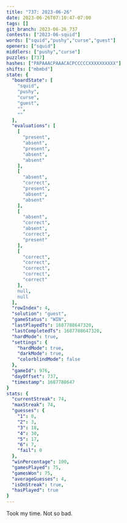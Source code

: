 ```yaml
---
title: "737: 2023-06-26"
date: 2023-06-26T07:10:47-07:00
tags: []
git_branch: 2023-06-26_737
contests: ["2023-06-squid"]
words: ["squid","pushy","curse","guest"]
openers: ["squid"]
middlers: ["pushy","curse"]
puzzles: [737]
hashes: ["PAPAAACPAAACACPCCCCCXXXXXXXXXX"]
shifts: ["mbmbd"]
state: {
  "boardState": [
    "squid",
    "pushy",
    "curse",
    "guest",
    "",
    ""
  ],
  "evaluations": [
    [
      "present",
      "absent",
      "present",
      "absent",
      "absent"
    ],
    [
      "absent",
      "correct",
      "present",
      "absent",
      "absent"
    ],
    [
      "absent",
      "correct",
      "absent",
      "correct",
      "present"
    ],
    [
      "correct",
      "correct",
      "correct",
      "correct",
      "correct"
    ],
    null,
    null
  ],
  "rowIndex": 4,
  "solution": "guest",
  "gameStatus": "WIN",
  "lastPlayedTs": 1687788647320,
  "lastCompletedTs": 1687788647320,
  "hardMode": true,
  "settings": {
    "hardMode": true,
    "darkMode": true,
    "colorblindMode": false
  },
  "gameId": 976,
  "dayOffset": 737,
  "timestamp": 1687788647
}
stats: {
  "currentStreak": 74,
  "maxStreak": 74,
  "guesses": {
    "1": 0,
    "2": 3,
    "3": 18,
    "4": 30,
    "5": 17,
    "6": 7,
    "fail": 0
  },
  "winPercentage": 100,
  "gamesPlayed": 75,
  "gamesWon": 75,
  "averageGuesses": 4,
  "isOnStreak": true,
  "hasPlayed": true
}
---
```

<!-- more -->
Took my time. Not so bad.
